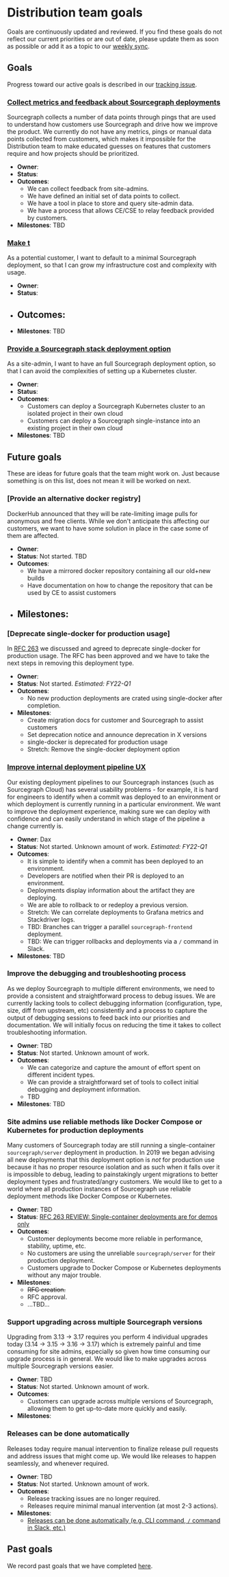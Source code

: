 # Distribution team goals

Goals are continuously updated and reviewed. If you find these goals do not reflect our current priorities or are out of date, please update them as soon as possible or add it as a topic to our [weekly sync](recurring_processes.md#weekly-distribution-team-sync).

## Goals

Progress toward our active goals is described in our [tracking issue](https://github.com/sourcegraph/sourcegraph/issues?q=is%3Aopen+is%3Aissue+label%3Atracking+label%3Ateam%2Fdistribution).

### [Collect metrics and feedback about Sourcegraph deployments]()

Sourcegraph collects a number of data points through pings that are used to understand how customers use Sourcegraph and drive how we improve the product. We currently do not have any metrics, pings or manual data points collected from customers, which makes it impossible for the Distribution team to make educated guesses on features that customers require and how projects should be prioritized.

- **Owner**:
- **Status**:
- **Outcomes**:
  - We can collect feedback from site-admins.
  - We have defined an initial set of data points to collect.
  - We have a tool in place to store and query site-admin data.
  - We have a process that allows CE/CSE to relay feedback provided by customers.
- **Milestones**: TBD

### [Make t]()

As a potential customer, I want to default to a minimal Sourcegraph deployment, so that I can grow my infrastructure cost and complexity with usage.

- **Owner**:
- **Status**:
- **Outcomes**:
  -
- **Milestones**: TBD

### [Provide a Sourcegraph stack deployment option]()

As a site-admin, I want to have an full Sourcegraph deployment option, so that I can avoid the complexities of setting up a Kubernetes cluster.

- **Owner**:
- **Status**:
- **Outcomes**:
  - Customers can deploy a Sourcegraph Kubernetes cluster to an isolated project in their own cloud
  - Customers can deploy a Sourcegraph single-instance into an existing project in their own cloud
- **Milestones**: TBD

## Future goals

These are ideas for future goals that the team might work on. Just because something is on this list, does not mean it will be worked on next.

### [Provide an alternative docker registry]

DockerHub announced that they will be rate-limiting image pulls for anonymous and free clients. While we don't anticipate this affecting our customers, we want to have some solution in place in the case some of them are affected.

- **Owner**:
- **Status**: Not started. TBD
- **Outcomes**:
  - We have a mirrored docker repository containing all our old+new builds
  - Have documentation on how to change the repository that can be used by CE to assist customers
- **Milestones**:
  -

### [Deprecate single-docker for production usage]

In [RFC 263](https://docs.google.com/document/d/1GPypas4ZUZIw346EcNDM1up2OOQFyPpEzA3-0glPEMY/edit#) we discussed and agreed to deprecate single-docker for production usage. The RFC has been approved and we have to take the next steps in removing this deployment type.

- **Owner**:
- **Status**: Not started. _Estimated: FY22-Q1_
- **Outcomes**:
  - No new production deployments are crated using single-docker after completion.
- **Milestones**:
  - Create migration docs for customer and Sourcegraph to assist customers
  - Set deprecation notice and announce deprecation in X versions
  - single-docker is deprecated for production usage
  - Stretch: Remove the single-docker deployment option

### [Improve internal deployment pipeline UX](https://github.com/orgs/sourcegraph/projects/96)

Our existing deployment pipelines to our Sourcegraph instances (such as Sourcegraph Cloud) has several usability problems - for example, it is hard for engineers to identify when a commit was deployed to an environment or which deployment is currently running in a particular environment. We want to improve the deployment experience, making sure we can deploy with confidence and can easily understand in which stage of the pipeline a change currently is.

- **Owner**: Dax
- **Status**: Not started. Unknown amount of work. _Estimated: FY22-Q1_
- **Outcomes**:
  - It is simple to identify when a commit has been deployed to an environment.
  - Developers are notified when their PR is deployed to an environment.
  - Deployments display information about the artifact they are deploying.
  - We are able to rollback to or redeploy a previous version.
  - Stretch: We can correlate deployments to Grafana metrics and Stackdriver logs.
  - TBD: Branches can trigger a parallel `sourcegraph-frontend` deployment.
  - TBD: We can trigger rollbacks and deployments via a `/` command in Slack.
- **Milestones**: TBD

### Improve the debugging and troubleshooting process

As we deploy Sourcegraph to multiple different environments, we need to provide a consistent and straightforward process to debug issues. We are currently lacking tools to collect debugging information (configuration, type, size, diff from upstream, etc) consistently and a process to capture the output of debugging sessions to feed back into our priorities and documentation.
We will initially focus on reducing the time it takes to collect troubleshooting information.

- **Owner**: TBD
- **Status**: Not started. Unknown amount of work.
- **Outcomes**:
  - We can categorize and capture the amount of effort spent on different incident types.
  - We can provide a straightforward set of tools to collect initial debugging and deployment information.
  - TBD
- **Milestones**: TBD

### Site admins use reliable methods like Docker Compose or Kubernetes for production deployments

Many customers of Sourcegraph today are still running a single-container `sourcegraph/server` deployment in production. In 2019 we began advising all new deployments that this deployment option is _not_ for production use because it has no proper resource isolation and as such when it falls over it is impossible to debug, leading to painstakingly urgent migrations to better deployment types and frustrated/angry customers. We would like to get to a world where all production instances of Sourcegraph use reliable deployment methods like Docker Compose or Kubernetes.

- **Owner**: TBD
- **Status**: [RFC 263 REVIEW: Single-container deployments are for demos only](https://docs.google.com/document/d/1GPypas4ZUZIw346EcNDM1up2OOQFyPpEzA3-0glPEMY/edit)
- **Outcomes**:
  - Customer deployments become more reliable in performance, stability, uptime, etc.
  - No customers are using the unreliable `sourcegraph/server` for their production deployment.
  - Customers upgrade to Docker Compose or Kubernetes deployments without any major trouble.
- **Milestones**:
  - ~~RFC creation.~~
  - RFC approval.
  - ...TBD...

### Support upgrading across multiple Sourcegraph versions

Upgrading from 3.13 -> 3.17 requires you perform 4 individual upgrades today (3.14 -> 3.15 -> 3.16 -> 3.17) which is extremely painful and time consuming for site admins, especially so given how time consuming our upgrade process is in general. We would like to make upgrades across multiple Sourcegraph versions easier.

- **Owner**: TBD
- **Status**: Not started. Unknown amount of work.
- **Outcomes**:
  - Customers can upgrade across multiple versions of Sourcegraph, allowing them to get up-to-date more quickly and easily.
- **Milestones**:

### Releases can be done automatically

Releases today require manual intervention to finalize release pull requests and address issues that might come up.
We would like releases to happen seamlessly, and whenever required.

- **Owner**: TBD
- **Status**: Not started. Unknown amount of work.
- **Outcomes**:
  - Release tracking issues are no longer required.
  - Releases require minimal manual intervention (at most 2-3 actions).
- **Milestones**:
  - [Releases can be done automatically (e.g. CLI command, `/` command in Slack, etc.)](https://github.com/orgs/sourcegraph/projects/131)

## Past goals

We record past goals that we have completed [here](goals_completed.md).
